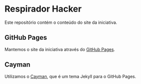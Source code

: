 # Respirador Hacker

Este repositório contém o conteúdo do site da iniciativa.

## GitHub Pages
Mantemos o site da iniciativa através do [GitHub Pages](https://pages.github.com).

## Cayman
Utilizamos o [Cayman](https://github.com/pages-themes/cayman), que é um tema Jekyll para o GitHub Pages.
